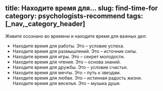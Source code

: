 title: Находите время для...
slug: find-time-for
category: psychologists-recommend
tags: [_nav,_category_header]
---

Живите осознано во времени и находите время для важных дел:

- Находите время для работы. Это – условие успеха.
- Находите время для размышлений. Это – источник силы.
- Находите время для игры. Это – секрет молодости.
- Находите время для чтения. Это – основа знаний.
- Находите время для дружбы. Это – условие счастья.
- Находите время для мечты. Это – путь к звездам.
- Находите время для любви. Это – истинная радость жизни. Находите время для веселья. Это – музыка души.